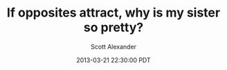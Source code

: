 ---
layout: podcast
title: "If opposites attract, why is my sister so pretty?"
author: Scott Alexander
description: https://slatestarcodex.com/2013/03/21/if-opposites-attract-why-is-my-sister-so-pretty/
date: 2013-03-21 22:30:00 PDT
length: 1481797
duration: 370
guid: if-opposites-attract-why-is-my-sister-so-pretty
---